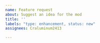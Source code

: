 ```yaml
---
name: Feature request
about: Suggest an idea for the mod
title: ''
labels: "type: enhancement, status: new"
assignees: Craluminum2413

---
```



